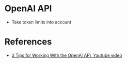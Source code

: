 # OpenAI API

- Take token limits into account

# References
- [3 Tips for Working With the OpenAI API, Youtube video](https://www.youtube.com/watch?v=6NShYzAV1Lo)